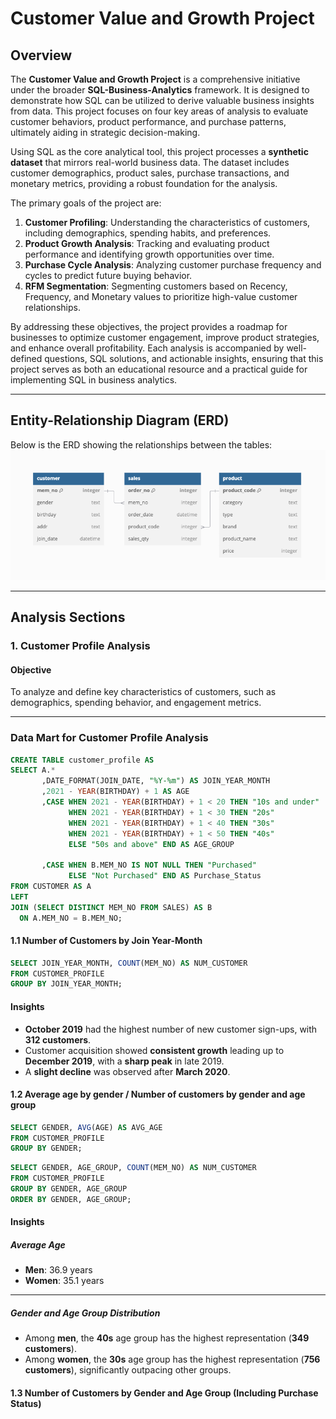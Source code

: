 # Customer Value and Growth Project

## Overview
The **Customer Value and Growth Project** is a comprehensive initiative under the broader **SQL-Business-Analytics** framework. It is designed to demonstrate how SQL can be utilized to derive valuable business insights from data. This project focuses on four key areas of analysis to evaluate customer behaviors, product performance, and purchase patterns, ultimately aiding in strategic decision-making.

Using SQL as the core analytical tool, this project processes a **synthetic dataset** that mirrors real-world business data. The dataset includes customer demographics, product sales, purchase transactions, and monetary metrics, providing a robust foundation for the analysis.

The primary goals of the project are:
1. **Customer Profiling**: Understanding the characteristics of customers, including demographics, spending habits, and preferences.
2. **Product Growth Analysis**: Tracking and evaluating product performance and identifying growth opportunities over time.
3. **Purchase Cycle Analysis**: Analyzing customer purchase frequency and cycles to predict future buying behavior.
4. **RFM Segmentation**: Segmenting customers based on Recency, Frequency, and Monetary values to prioritize high-value customer relationships.

By addressing these objectives, the project provides a roadmap for businesses to optimize customer engagement, improve product strategies, and enhance overall profitability. Each analysis is accompanied by well-defined questions, SQL solutions, and actionable insights, ensuring that this project serves as both an educational resource and a practical guide for implementing SQL in business analytics.

---

## Entity-Relationship Diagram (ERD)
Below is the ERD showing the relationships between the tables:  
![ERD Diagram](./data/ERD.png)

---

## Analysis Sections

### 1. Customer Profile Analysis

#### Objective
To analyze and define key characteristics of customers, such as demographics, spending behavior, and engagement metrics.

---
### Data Mart for Customer Profile Analysis
```sql
CREATE TABLE customer_profile AS
SELECT A.*
	   ,DATE_FORMAT(JOIN_DATE, "%Y-%m") AS JOIN_YEAR_MONTH
       ,2021 - YEAR(BIRTHDAY) + 1 AS AGE
       ,CASE WHEN 2021 - YEAR(BIRTHDAY) + 1 < 20 THEN "10s and under"
			 WHEN 2021 - YEAR(BIRTHDAY) + 1 < 30 THEN "20s"
             WHEN 2021 - YEAR(BIRTHDAY) + 1 < 40 THEN "30s"
             WHEN 2021 - YEAR(BIRTHDAY) + 1 < 50 THEN "40s"
             ELSE "50s and above" END AS AGE_GROUP
             
	   ,CASE WHEN B.MEM_NO IS NOT NULL THEN "Purchased"
			 ELSE "Not Purchased" END AS Purchase_Status 
FROM CUSTOMER AS A
LEFT
JOIN (SELECT DISTINCT MEM_NO FROM SALES) AS B
  ON A.MEM_NO = B.MEM_NO;
```

#### 1.1 Number of Customers by Join Year-Month
```sql
SELECT JOIN_YEAR_MONTH, COUNT(MEM_NO) AS NUM_CUSTOMER
FROM CUSTOMER_PROFILE
GROUP BY JOIN_YEAR_MONTH;
```
#### Insights
- **October 2019** had the highest number of new customer sign-ups, with **312 customers**.
- Customer acquisition showed **consistent growth** leading up to **December 2019**, with a **sharp peak** in late 2019.
- A **slight decline** was observed after **March 2020**.

#### 1.2 Average age by gender / Number of customers by gender and age group 
```sql
SELECT GENDER, AVG(AGE) AS AVG_AGE
FROM CUSTOMER_PROFILE
GROUP BY GENDER;
```
```sql
SELECT GENDER, AGE_GROUP, COUNT(MEM_NO) AS NUM_CUSTOMER
FROM CUSTOMER_PROFILE
GROUP BY GENDER, AGE_GROUP
ORDER BY GENDER, AGE_GROUP;
```
#### Insights
##### Average Age
- **Men**: 36.9 years  
- **Women**: 35.1 years  
---
##### Gender and Age Group Distribution
- Among **men**, the **40s** age group has the highest representation (**349 customers**).
- Among **women**, the **30s** age group has the highest representation (**756 customers**), significantly outpacing other groups.

#### 1.3 Number of Customers by Gender and Age Group (Including Purchase Status)
